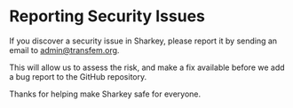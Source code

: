 # Reporting Security Issues

If you discover a security issue in Sharkey, please report it by sending an
email to [admin@transfem.org](mailto:admin@transfem.org).

This will allow us to assess the risk, and make a fix available before we add a
bug report to the GitHub repository.

Thanks for helping make Sharkey safe for everyone.
